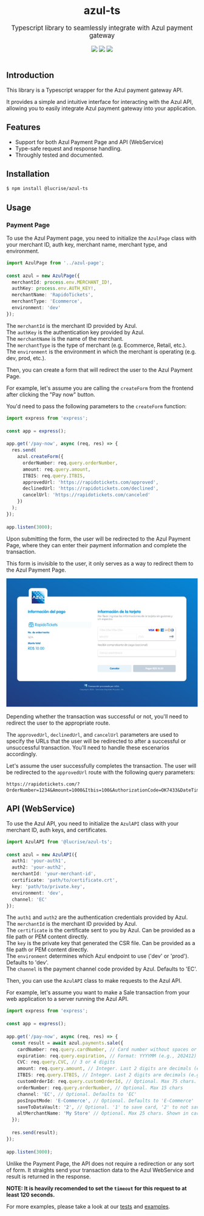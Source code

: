 <div align="center">
    <h1>azul-ts</h1>
    <big>Typescript library to seamlessly integrate with Azul payment gateway</big>
    <div>
    <br/>
        <a href="https://github.com/lucrise-llc/azul-ts/pulse"><img src="https://img.shields.io/github/last-commit/lucrise-llc/azul-ts.svg"/></a>
        <a href="https://github.com/lucrise-llc/azul-ts/pulls"><img src="https://img.shields.io/github/issues-pr/lucrise-llc/azul-ts.svg"/></a>
        <a href="https://github.com/lucrise-llc/azul-ts/issues"><img src="https://img.shields.io/github/issues-closed/lucrise-llc/azul-ts.svg"/></a>
    </div>
</div>
<br/>
</div>

## Introduction

This library is a Typescript wrapper for the Azul payment gateway API.

It provides a simple and intuitive interface for interacting with the Azul API, allowing you to easily integrate Azul payment gateway into your application.

## Features

- Support for both Azul Payment Page and API (WebService)
- Type-safe request and response handling.
- Throughly tested and documented.

## Installation

```bash
$ npm install @lucrise/azul-ts
```

## Usage

### Payment Page

To use the Azul Payment page, you need to initialize the `AzulPage` class with your merchant ID, auth key, merchant name, merchant type, and environment.

```typescript
import AzulPage from '../azul-page';

const azul = new AzulPage({
  merchantId: process.env.MERCHANT_ID!,
  authKey: process.env.AUTH_KEY!,
  merchantName: 'RapidoTickets',
  merchantType: 'Ecommerce',
  environment: 'dev'
});
```

The `merchantId` is the merchant ID provided by Azul.<br/>
The `authKey` is the authentication key provided by Azul.<br/>
The `merchantName` is the name of the merchant.<br/>
The `merchantType` is the type of merchant (e.g. Ecommerce, Retail, etc.).<br/>
The `environment` is the environment in which the merchant is operating (e.g. dev, prod, etc.).<br/>

Then, you can create a form that will redirect the user to the Azul Payment Page.

For example, let's assume you are calling the `createForm` from the frontend after clicking the "Pay now" button.

You'd need to pass the following parameters to the `createForm` function:

```typescript
import express from 'express';

const app = express();

app.get('/pay-now', async (req, res) => {
  res.send(
    azul.createForm({
      orderNumber: req.query.orderNumber,
      amount: req.query.amount,
      ITBIS: req.query.ITBIS,
      approvedUrl: 'https://rapidotickets.com/approved',
      declinedUrl: 'https://rapidotickets.com/declined',
      cancelUrl: 'https://rapidotickets.com/canceled'
    })
  );
});

app.listen(3000);
```

Upon submitting the form, the user will be redirected to the Azul Payment Page, where they can enter their payment information and complete the transaction.

This form is invisible to the user, it only serves as a way to redirect them to the Azul Payment Page.

![Azul Payment Page](.github/azul-payment-page.png)

Depending whether the transaction was successful or not, you'll need to redirect the user to the appropriate route.

The `approvedUrl`, `declinedUrl`, and `cancelUrl` parameters are used to specify the URLs that the user will be redirected to after a successful or unsuccessful transaction. You'll need to handle these escenarios accordingly.

Let's assume the user successfully completes the transaction. The user will be redirected to the `approvedUrl` route with the following query parameters:

```
https://rapidotickets.com/?OrderNumber=1234&Amount=1000&Itbis=100&AuthorizationCode=OK7433&DateTime=20240502233454&ResponseCode=ISO8583&IsoCode=00&ResponseMessage=APROBADA&ErrorDescription=&RRN=2024050223345744343807&AuthHash=ead90f9eecf951f612a11bb6f722786ea2c68b78a147f40a13a7ec4be9ee0bd315eee55a5a96169e61516155e4b66c39ad764338de87c24b7ac88bf819965596&CustomOrderId=&CardNumber=54241802****1732&DataVaultToken=&DataVaultExpiration=&DataVaultBrand=&AzulOrderId=44343807&DCCOffered=1&DCCApplied=0&DCCCurrency=840&DCCCurrencyAlpha=USD&DCCExchangeRate=00185&DCCMarkup=500&DCCAmount=019&Discounted=0
```

## API (WebService)

To use the Azul API, you need to initialize the `AzulAPI` class with your merchant ID, auth keys, and certificates.

```typescript
import AzulAPI from '@lucrise/azul-ts';

const azul = new AzulAPI({
  auth1: 'your-auth1',
  auth2: 'your-auth2',
  merchantId: 'your-merchant-id',
  certificate: 'path/to/certificate.crt',
  key: 'path/to/private.key',
  environment: 'dev',
  channel: 'EC'
});
```

The `auth1` and `auth2` are the authentication credentials provided by Azul.<br/>
The `merchantId` is the merchant ID provided by Azul.<br/>
The `certificate` is the certificate sent to you by Azul. Can be provided as a file path or PEM content directly.<br/>
The `key` is the private key that generated the CSR file. Can be provided as a file path or PEM content directly.<br/>
The `environment` determines which Azul endpoint to use ('dev' or 'prod'). Defaults to 'dev'.<br/>
The `channel` is the payment channel code provided by Azul. Defaults to 'EC'.<br/>

Then, you can use the `AzulAPI` class to make requests to the Azul API.

For example, let's assume you want to make a Sale transaction from your web application to a server running the Azul API.

```typescript
import express from 'express';

const app = express();

app.get('/pay-now', async (req, res) => {
  const result = await azul.payments.sale({
    cardNumber: req.query.cardNumber, // Card number without spaces or special chars
    expiration: req.query.expiration, // Format: YYYYMM (e.g., 202412)
    CVC: req.query.CVC, // 3 or 4 digits
    amount: req.query.amount, // Integer. Last 2 digits are decimals (e.g., 1000 = $10.00)
    ITBIS: req.query.ITBIS, // Integer. Last 2 digits are decimals (e.g., 100 = $1.00)
    customOrderId: req.query.customOrderId, // Optional. Max 75 chars. Used for payment verification
    orderNumber: req.query.orderNumber, // Optional. Max 15 chars
    channel: 'EC', // Optional. Defaults to 'EC'
    posInputMode: 'E-Commerce', // Optional. Defaults to 'E-Commerce'
    saveToDataVault: '2', // Optional. '1' to save card, '2' to not save
    altMerchantName: 'My Store' // Optional. Max 25 chars. Shown in card statement
  });

  res.send(result);
});

app.listen(3000);
```

Unlike the Payment Page, the API does not require a redirection or any sort of form. It straights send your transaction data to the Azul WebService and result is returned in the response.

**NOTE: It is heavily recomended to set the `timeout` for this request to at least 120 seconds.**

For more examples, please take a look at our [tests](./tests) and [examples](./examples).

